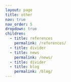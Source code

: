 ```yaml
---
layout: page
title: other
nav: true
nav_order: 5
dropdown: true
children:
  - title: references
    permalink: /references/
  - title: divider
  - title: news
    permalink: /news/
  - title: divider
  - title: blog
    permalink: /blog/
---
```

